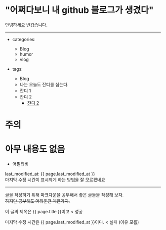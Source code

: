 # "어쩌다보니 내 github 블로그가 생겼다"

  안녕하세요 반갑습니다. 
- - -

+ categories:

  - Blog
  - humor
  - vlog

+ tags:

  - Blog
  - 나는 오늘도 잔디를 심는다.
  - 잔디 1
  - 잔디 2
    - [잔디 2](잔디-2)

# 주의

# 아무 내용도 없음
 
+ 어쩔티비<br>


last_modified_at: {{ page.last_modified_at }}
<br>마지막 수정 시간이 표시되게 하는 방법을 잘 모르겠네요

- - -

글을 작성하기 위해 마크다운을 공부해서 
좋은 글들을 작성해 보자.<br>
~~하지만 공부해도 어려운건 매한가지.~~

이 글의 제목은 {{ page.title }}이고 < 성공

마지막 수정 시간은 {{ page.last_modified_at }}이다. < 실패 (이유 모름)
